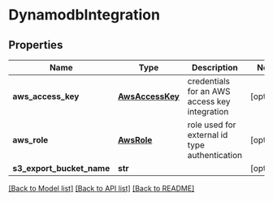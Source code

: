 # DynamodbIntegration

## Properties
Name | Type | Description | Notes
------------ | ------------- | ------------- | -------------
**aws_access_key** | [**AwsAccessKey**](AwsAccessKey.md) | credentials for an AWS access key integration | [optional] 
**aws_role** | [**AwsRole**](AwsRole.md) | role used for external id type authentication | [optional] 
**s3_export_bucket_name** | **str** |  | [optional] 

[[Back to Model list]](../README.md#documentation-for-models) [[Back to API list]](../README.md#documentation-for-api-endpoints) [[Back to README]](../README.md)


